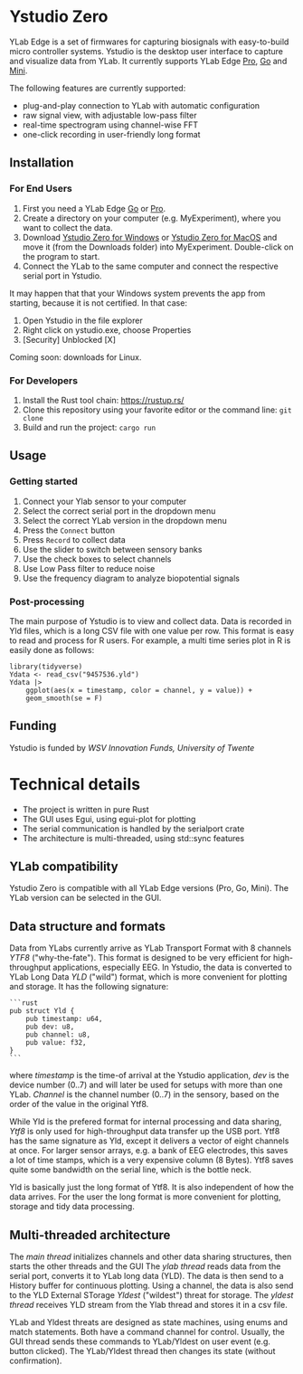 # Ystudio Zero

YLab Edge is a set of firmwares for capturing biosignals with 
easy-to-build micro controller systems. Ystudio is the desktop user interface 
to capture and visualize data from YLab. It currently supports YLab Edge  [Pro](../ylab-edge-pro/), [Go](../ylab-edge-go/) and [Mini](../ylab-edge-go/).

The following features are currently supported:

+   plug-and-play connection to YLab with automatic configuration
+   raw signal view, with adjustable low-pass filter
+   real-time spectrogram using channel-wise FFT
+   one-click recording in user-friendly long format


## Installation 

### For End Users

1. First you need a YLab Edge [Go](https://github.com/schmettow/ylab-edge-go/) or [Pro](https://github.com/schmettow/ylab-edge-pro/).
2. Create a directory on your computer (e.g. MyExperiment), where you want to collect the data.
3. Download [Ystudio Zero for Windows](https://github.com/schmettow/ystudio-zero/raw/main/target/release/ystudio-zero.exe) or [Ystudio Zero for MacOS](https://github.com/schmettow/ystudio-zero/raw/main/target/release/ystudio-zero) and move it (from the Downloads folder) into MyExperiment. Double-click on the program to start.
4. Connect the YLab to the same computer and connect the respective serial port in Ystudio.

It may happen that that your Windows system prevents the app from starting, because it is not certified. In that case: 

1. Open Ystudio in the file explorer
2. Right click on ystudio.exe, choose Properties
3. [Security] Unblocked [X]

Coming soon: downloads for Linux.

### For Developers

1. Install the Rust tool chain: https://rustup.rs/
2. Clone this repository using your favorite editor or the command line: `git clone`
3. Build and run the project: `cargo run`


## Usage

### Getting started

1. Connect your Ylab sensor to your computer
2. Select the correct serial port in the dropdown menu
3. Select the correct YLab version in the dropdown menu
4. Press the `Connect` button
5. Press `Record` to collect data
6. Use the slider to switch between sensory banks
7. Use the check boxes to select channels
8. Use Low Pass filter to reduce noise
9. Use the frequency diagram to analyze biopotential signals

### Post-processing

The main purpose of Ystudio is to view and collect data. Data is recorded in Yld files, which is a long CSV file with one value per row.
This format is easy to read and process for R users. For example, a multi time series plot in R is easily done as follows:

```
library(tidyverse)
Ydata <- read_csv("9457536.yld")
Ydata |>
    ggplot(aes(x = timestamp, color = channel, y = value)) +
    geom_smooth(se = F)
```

## Funding

Ystudio is funded by *WSV Innovation Funds, University of Twente*


# Technical details

+ The project is written in pure Rust
+ The GUI uses Egui, using egui-plot for plotting
+ The serial communication is handled by the serialport crate
+ The architecture is multi-threaded, using std::sync features

## YLab compatibility

Ystudio Zero is compatible with all YLab Edge versions (Pro, Go, Mini). The YLab version can be selected in the GUI.

## Data structure and formats

Data from YLabs currently arrive as YLab Transport Format with 8 channels *YTF8* ("why-the-fate"). This format is designed to be very efficient for high-throughput applications, especially EEG. In Ystudio, the data is converted to YLab Long Data *YLD* ("wild") format, which is more convenient for plotting and storage. It has the following signature:
    
    ```rust
    pub struct Yld {
        pub timestamp: u64,
        pub dev: u8,
        pub channel: u8,
        pub value: f32,
    }
    ```
where *timestamp* is the time-of arrival at the Ystudio application, *dev* is the device number (0..7) and will later be used for setups with more than one YLab. *Channel* is the channel number (0..7) in the sensory, based on the order of the value in the original Ytf8.

While Yld is the prefered format for internal processing and data sharing, *Ytf8* is only used for high-throughput data transfer up the USB port. Ytf8 has the same signature as Yld, except it delivers a vector of eight channels at once. For larger sensor arrays, e.g. a bank of EEG electrodes, this saves a lot of time stamps, which is a very expensive column (8 Bytes). Ytf8 saves quite some bandwidth on the serial line, which is the bottle neck. 

Yld is basically just the long format of Ytf8. It is also independent of how the data arrives.
For the user the long format is more convenient for plotting, storage and tidy data processing. 

## Multi-threaded architecture

The *main thread* initializes channels and other data sharing structures, then starts the other threads and the GUI
The *ylab thread* reads data from the serial port, converts it to YLab long data (YLD). The data is then send to a
History buffer for continuous plotting. Using a channel, the data is also send to the YLD External STorage *Yldest* ("wildest") threat for storage.
The *yldest thread*  receives YLD stream from the Ylab thread and stores it in a csv file.

YLab and Yldest threats are designed as state machines, using enums and match statements. Both have a command channel for control. 
Usually, the GUI thread sends these commands to YLab/Yldest on user event (e.g. button clicked). The YLab/Yldest thread then changes its state (without confirmation).


